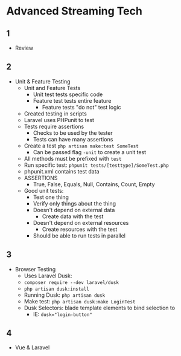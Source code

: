 # Advanced Streaming Tech

## 1

- Review

## 2

- Unit & Feature Testing
  - Unit and Feature Tests
    - Unit test tests specific code
    - Feature test tests entire feature
      - Feature tests "do not" test logic
  - Created testing in scripts
  - Laravel uses PHPunit to test
  - Tests require assertions
    - Checks to be used by the tester
    - Tests can have many assertions
  - Create a test `php artisan make:test SomeTest`
    - Can be passed flag `-unit` to create a unit test
  - All methods must be prefixed with `test`
  - Run specific test: `phpunit tests/[testtype]/SomeTest.php`
  - phpunit.xml contains test data
  - ASSERTIONS
    - True, False, Equals, Null, Contains, Count, Empty
  - Good unit tests:
    - Test one thing
    - Verify only things about the thing
    - Doesn't depend on external data
      - Create data with the test
    - Doesn't depend on external resources
      - Create resources with the test
    - Should be able to run tests in parallel

## 3

- Browser Testing
  - Uses Laravel Dusk:
  - `composer require --dev laravel/dusk`
  - `php artisan dusk:install`
  - Running Dusk: `php artisan dusk`
  - Make test: `php artisan dusk:make LoginTest`
  - Dusk Selectors: blade template elements to bind selection to
    - IE: `dusk="login-button"`

## 4

- Vue & Laravel
